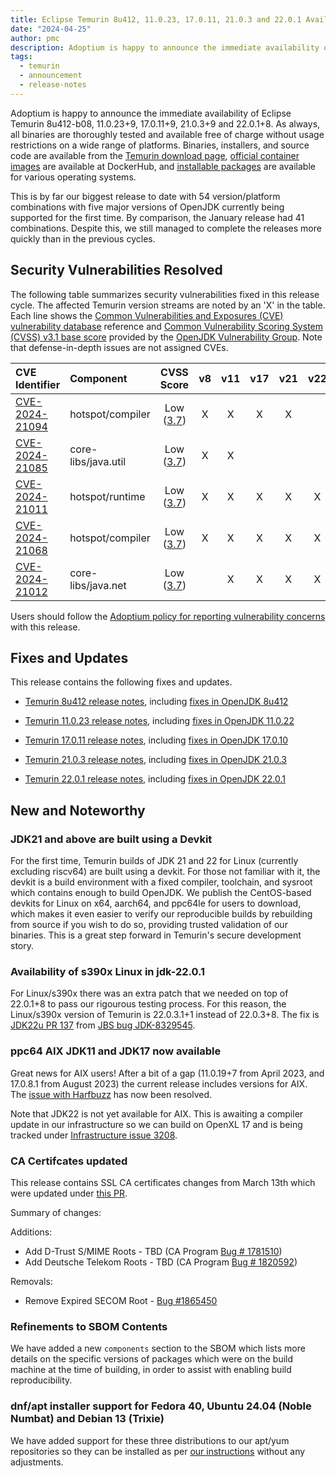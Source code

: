 ```yaml
---
title: Eclipse Temurin 8u412, 11.0.23, 17.0.11, 21.0.3 and 22.0.1 Available
date: "2024-04-25"
author: pmc
description: Adoptium is happy to announce the immediate availability of Eclipse Temurin 8u412, 11.0.23, 17.0.11 21.0.3 and 22.0.1 - our biggest release set so far.
tags:
  - temurin
  - announcement
  - release-notes
---
```


Adoptium is happy to announce the immediate availability of Eclipse Temurin 8u412-b08, 11.0.23+9, 17.0.11+9, 21.0.3+9 and 22.0.1+8. As always, all binaries are thoroughly tested and available free of charge without usage restrictions on a wide range of platforms. Binaries, installers, and source code are available from the [Temurin download page](https://adoptium.net/temurin/releases), [official container images](https://hub.docker.com/_/eclipse-temurin) are available at DockerHub, and [installable packages](https://adoptium.net/installation/) are available for various operating systems.

This is by far our biggest release to date with 54 version/platform combinations with five major versions of OpenJDK currently being supported for the first time. By comparison, the January release had 41 combinations. Despite this, we still managed to complete the releases more quickly than in the previous cycles.

## Security Vulnerabilities Resolved

The following table summarizes security vulnerabilities fixed in this release cycle. The affected Temurin version streams are noted by an 'X' in the table. Each line shows the [Common Vulnerabilities and Exposures (CVE) vulnerability database](https://nvd.nist.gov/vuln) reference and [Common Vulnerability Scoring System (CVSS) v3.1 base score](https://www.first.org/cvss/v3.1/specification-document) provided by the [OpenJDK Vulnerability Group](https://openjdk.org/groups/vulnerability/). Note that defense-in-depth issues are not assigned CVEs.

| CVE Identifier  | Component | CVSS Score | v8 | v11 | v17 | v21 | v22 |
| :---                                                              | :---                | :----:      |  :----:   | :----:     | :----:     | :----:     |  :----:     |
| [CVE-2024-21094](https://nvd.nist.gov/vuln/detail/CVE-2024-21094) | hotspot/compiler    | Low ([3.7](https://nvd.nist.gov/vuln-metrics/cvss/v3-calculator?name=CVE-2024-21094&vector=AV:N/AC:H/PR:N/UI:N/S:U/C:N/I:L/A:N&version=3.1&source=Oracle))   |  X    | X      |  X    |   X |   |
| [CVE-2024-21085](https://nvd.nist.gov/vuln/detail/CVE-2024-21085) | core-libs/java.util | Low ([3.7](https://nvd.nist.gov/vuln-metrics/cvss/v3-calculator?name=CVE-2024-21085&vector=AV:N/AC:H/PR:N/UI:N/S:U/C:N/I:N/A:L&version=3.1&source=Oracle))   |  X    | X      |       |     |   |
| [CVE-2024-21011](https://nvd.nist.gov/vuln/detail/CVE-2024-21011) | hotspot/runtime     | Low ([3.7](https://nvd.nist.gov/vuln-metrics/cvss/v3-calculator?name=CVE-2024-21011&vector=AV:N/AC:H/PR:N/UI:N/S:U/C:N/I:N/A:L&version=3.1&source=Oracle))   |  X    | X      |  X    |   X | X |
| [CVE-2024-21068](https://nvd.nist.gov/vuln/detail/CVE-2024-21068) | hotspot/compiler    | Low ([3.7](https://nvd.nist.gov/vuln-metrics/cvss/v3-calculator?name=CVE-2024-21068&vector=AV:N/AC:H/PR:N/UI:N/S:U/C:N/I:L/A:N&version=3.1&source=Oracle))   |  X    | X      |  X    |   X | X |
| [CVE-2024-21012](https://nvd.nist.gov/vuln/detail/CVE-2024-21012) | core-libs/java.net  | Low ([3.7](https://nvd.nist.gov/vuln-metrics/cvss/v3-calculator?name=CVE-2024-21012&vector=AV:N/AC:H/PR:N/UI:N/S:U/C:N/I:L/A:N&version=3.1&source=Oracle))   |       | X      |  X    |   X | X |

Users should follow the [Adoptium policy for reporting vulnerability concerns](https://github.com/adoptium/adoptium/security/policy#security-policies-and-procedures) with this release.

## Fixes and Updates

This release contains the following fixes and updates.

* [Temurin 8u412 release notes](https://adoptium.net/temurin/release-notes/?version=jdk8u412-b08), including [fixes in OpenJDK 8u412](https://bugs.openjdk.org/issues/?jql=project+%3D+JDK+AND+fixVersion+%3D+openjdk8u412)

* [Temurin 11.0.23 release notes](https://adoptium.net/temurin/release-notes/?version=jdk-11.0.23+9), including [fixes in OpenJDK 11.0.22](https://bugs.openjdk.org/issues/?jql=project+%3D+JDK+AND+fixVersion+%3D+11.0.23)

* [Temurin 17.0.11 release notes](https://adoptium.net/temurin/release-notes/?version=jdk-17.0.11+9), including [fixes in OpenJDK 17.0.10](https://bugs.openjdk.org/issues/?jql=project+%3D+JDK+AND+fixVersion+%3D+17.0.11)

* [Temurin 21.0.3 release notes](https://adoptium.net/temurin/release-notes/?version=jdk-21.0.3+9), including [fixes in OpenJDK 21.0.3](https://bugs.openjdk.org/issues/?jql=project+%3D+JDK+AND+fixVersion+%3D+21.0.3)

* [Temurin 22.0.1 release notes](https://adoptium.net/temurin/release-notes/?version=jdk-22.0.1+8), including [fixes in OpenJDK 22.0.1](https://bugs.openjdk.org/issues/?jql=project+%3D+JDK+AND+fixVersion+%3D+22.0.1)

## New and Noteworthy

### JDK21 and above are built using a Devkit

For the first time, Temurin builds of JDK 21 and 22 for Linux (currently excluding riscv64) are built using a devkit. For those not familiar with it, the devkit is a build environment with a fixed compiler, toolchain, and sysroot which contains enough to build OpenJDK. We publish the CentOS-based devkits for Linux on x64, aarch64, and ppc64le for users to download, which makes it even easier to verify our reproducible builds by rebuilding from source if you wish to do so, providing trusted validation of our binaries. This is a great step forward in Temurin's secure development story.

### Availability of s390x Linux in jdk-22.0.1

For Linux/s390x there was an extra patch that we needed on top of 22.0.1+8 to pass our rigourous testing process. For this reason, the Linux/s390x version of Temurin is 22.0.3.1+1 instead of 22.0.3+8. The fix is [JDK22u PR 137](https://github.com/openjdk/jdk22u/pull/137) from [JBS bug JDK-8329545](https://bugs.openjdk.org/browse/JDK-8329545).

### ppc64 AIX JDK11 and JDK17 now available

Great news for AIX users! After a bit of a gap (11.0.19+7 from April 2023, and 17.0.8.1 from August 2023) the current release includes versions for AIX. The [issue with Harfbuzz](https://bugs.openjdk.org/browse/JDK-8313643) has now been resolved.

Note that JDK22 is not yet available for AIX. This is awaiting a compiler update in our infrastructure so we can build on OpenXL 17 and is being tracked under [Infrastructure issue 3208](https://github.com/adoptium/infrastructure/issues/3208).

### CA Certifcates updated

This release contains SSL CA certificates changes from March 13th which were updated under [this PR](https://github.com/adoptium/temurin-build/pull/3697#issuecomment-1994007189).

Summary of changes:

Additions:

* Add D-Trust S/MIME Roots - TBD (CA Program [Bug # 1781510](https://bugzilla.mozilla.org/show_bug.cgi?id=1781510))
* Add Deutsche Telekom Roots - TBD (CA Program [Bug # 1820592](https://bugzilla.mozilla.org/show_bug.cgi?id=1820592))

Removals:

* Remove Expired SECOM Root - [Bug #1865450](https://bugzilla.mozilla.org/show_bug.cgi?id=1865450)

### Refinements to SBOM Contents

We have added a new `components` section to the SBOM which lists more details on the specific versions of packages which were on the build machine at the time of building, in order to assist with enabling build reproducibility.

### dnf/apt installer support for Fedora 40, Ubuntu 24.04 (Noble Numbat) and Debian 13 (Trixie)

We have added support for these three distributions to our apt/yum repositories so they can be installed as per [our instructions](https://adoptium.net/en-GB/installation/linux/) without any adjustments.
